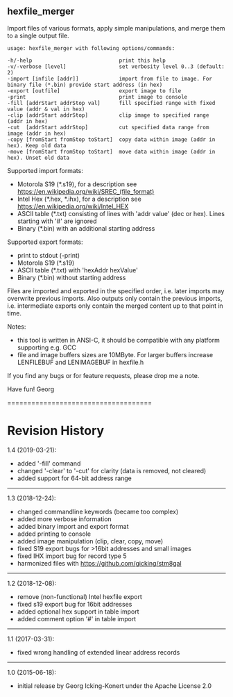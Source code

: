 hexfile_merger
-------------------

Import files of various formats, apply simple manipulations, and merge them to a single output file.

`usage: hexfile_merger with following options/commands:`

    -h/-help                            print this help
    -v/-verbose [level]                 set verbosity level 0..3 (default: 2)
    -import [infile [addr]]             import from file to image. For binary file (*.bin) provide start address (in hex)
    -export [outfile]                   export image to file
    -print                              print image to console
    -fill [addrStart addrStop val]      fill specified range with fixed value (addr & val in hex)
    -clip [addrStart addrStop]          clip image to specified range (addr in hex)
    -cut  [addrStart addrStop]          cut specified data range from image (addr in hex)
    -copy [fromStart fromStop toStart]  copy data within image (addr in hex). Keep old data
    -move [fromStart fromStop toStart]  move data within image (addr in hex). Unset old data

Supported import formats:
  - Motorola S19 (*.s19), for a description see https://en.wikipedia.org/wiki/SREC_(file_format)
  - Intel Hex (*.hex, *.ihx), for a description see https://en.wikipedia.org/wiki/Intel_HEX
  - ASCII table (*.txt) consisting of lines with 'addr  value' (dec or hex). Lines starting with '#' are ignored
  - Binary (*.bin) with an additional starting address

Supported export formats:
  - print to stdout (-print)
  - Motorola S19 (*.s19)
  - ASCII table (*.txt) with 'hexAddr  hexValue'
  - Binary (*.bin) without starting address

Files are imported and exported in the specified order, i.e. later imports may
overwrite previous imports. Also outputs only contain the previous imports, i.e.
intermediate exports only contain the merged content up to that point in time.

Notes:
  - this tool is written in ANSI-C, it should be compatible with any platform supporting e.g. GCC
  - file and image buffers sizes are 10MByte. For larger buffers increase LENFILEBUF and LENIMAGEBUF in hexfile.h

If you find any bugs or for feature requests, please drop me a note.

Have fun!
Georg

====================================

# Revision History

1.4 (2019-03-21): 
  - added '-fill' command
  - changed '-clear' to '-cut' for clarity (data is removed, not cleared)
  - added support for 64-bit address range
  
----------------

1.3 (2018-12-24): 
  - changed commandline keywords (became too complex)
  - added more verbose information
  - added binary import and export format
  - added printing to console
  - added image manipulation (clip, clear, copy, move)
  - fixed S19 export bugs for >16bit addresses and small images
  - fixed IHX import bug for record type 5
  - harmonized files with https://github.com/gicking/stm8gal

----------------

1.2 (2018-12-08): 
  - remove (non-functional) Intel hexfile export
  - fixed s19 export bug for 16bit addresses
  - added optional hex support in table import
  - added comment option '#' in table import

----------------

1.1 (2017-03-31): 
  - fixed wrong handling of extended linear address records

----------------

1.0 (2015-06-18):
  - initial release by Georg Icking-Konert under the Apache License 2.0
